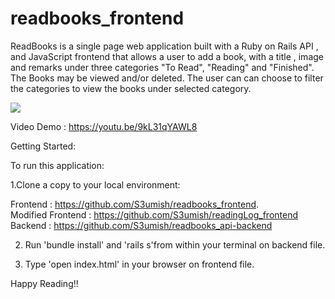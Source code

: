 # readbooks_frontend

ReadBooks is a single page web application built with a Ruby on Rails API , and JavaScript frontend that allows a user to add a book, with a title , image and remarks under three categories "To Read", "Reading" and "Finished". The Books may be viewed and/or deleted. The user can can choose to filter the categories to view the books under selected category.

![](https://media.giphy.com/media/iDBAvQ35bySv3n4vfm/giphy.gif)

Video Demo : https://youtu.be/9kL31qYAWL8

Getting Started:

To run this application:

1.Clone a copy to your local environment:                 

   Frontend : https://github.com/S3umish/readbooks_frontend.   
   Modified Frontend : https://github.com/S3umish/readingLog_frontend         
   Backend : https://github.com/S3umish/readbooks_api-backend

2. Run 'bundle install' and 'rails s'from within your terminal on backend file.

3. Type 'open index.html' in your browser on frontend file.

Happy Reading!!
